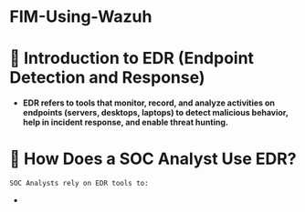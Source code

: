 # FIM-Using-Wazuh
# 🧠 Introduction to EDR (Endpoint Detection and Response)
- **EDR refers to tools that monitor, record, and analyze activities on endpoints (servers, desktops, laptops) to detect malicious behavior, help in incident response, and enable threat hunting.**

# 🔎 How Does a SOC Analyst Use EDR?

    SOC Analysts rely on EDR tools to:
 - 
  
